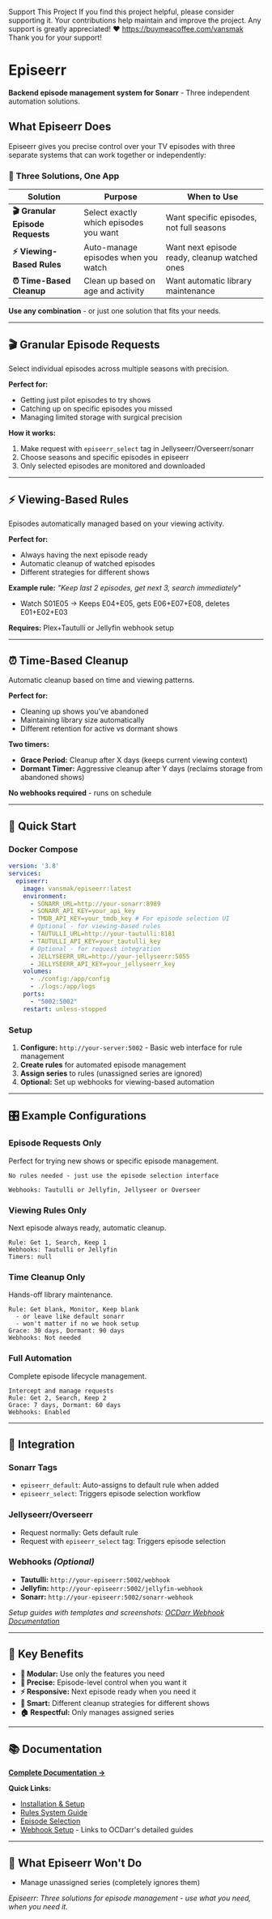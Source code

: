 
Support This Project If you find this project helpful, please consider supporting it. Your contributions help maintain and improve the project. Any support is greatly appreciated! ❤️ https://buymeacoffee.com/vansmak Thank you for your support!

# Episeerr

**Backend episode management system for Sonarr** - Three independent automation solutions.

## What Episeerr Does

Episeerr gives you precise control over your TV episodes with three separate systems that can work together or independently:

### 🎯 **Three Solutions, One App**

| Solution | Purpose | When to Use |
|----------|---------|-------------|
| **🎬 Granular Episode Requests** | Select exactly which episodes you want | Want specific episodes, not full seasons |
| **⚡ Viewing-Based Rules** | Auto-manage episodes when you watch | Want next episode ready, cleanup watched ones |
| **⏰ Time-Based Cleanup** | Clean up based on age and activity | Want automatic library maintenance |

**Use any combination** - or just one solution that fits your needs.

---

## 🎬 Granular Episode Requests

Select individual episodes across multiple seasons with precision.

**Perfect for:**
- Getting just pilot episodes to try shows
- Catching up on specific episodes you missed
- Managing limited storage with surgical precision

**How it works:**
1.  Make request with `episeerr_select` tag in Jellyseerr/Overseerr/sonarr 
2. Choose seasons and specific episodes in episeerr 
3. Only selected episodes are monitored and downloaded

---

## ⚡ Viewing-Based Rules

Episodes automatically managed based on your viewing activity.

**Perfect for:**
- Always having the next episode ready
- Automatic cleanup of watched episodes
- Different strategies for different shows

**Example rule:** *"Keep last 2 episodes, get next 3, search immediately"*
- Watch S01E05 → Keeps E04+E05, gets E06+E07+E08, deletes E01+E02+E03

**Requires:** Plex+Tautulli or Jellyfin webhook setup

---

## ⏰ Time-Based Cleanup

Automatic cleanup based on time and viewing patterns.

**Perfect for:**
- Cleaning up shows you've abandoned
- Maintaining library size automatically
- Different retention for active vs dormant shows

**Two timers:**
- **Grace Period:** Cleanup after X days (keeps current viewing context)
- **Dormant Timer:** Aggressive cleanup after Y days (reclaims storage from abandoned shows)

**No webhooks required** - runs on schedule

---

## 🚀 Quick Start

### Docker Compose
```yaml
version: '3.8'
services:
  episeerr:
    image: vansmak/episeerr:latest
    environment:
      - SONARR_URL=http://your-sonarr:8989
      - SONARR_API_KEY=your_api_key
      - TMDB_API_KEY=your_tmdb_key # For episode selection UI
      # Optional - for viewing-based rules
      - TAUTULLI_URL=http://your-tautulli:8181
      - TAUTULLI_API_KEY=your_tautulli_key
      # Optional - for request integration  
      - JELLYSEERR_URL=http://your-jellyseerr:5055
      - JELLYSEERR_API_KEY=your_jellyseerr_key
    volumes:
      - ./config:/app/config
      - ./logs:/app/logs
    ports:
      - "5002:5002"
    restart: unless-stopped
```

### Setup
1. **Configure:** `http://your-server:5002` - Basic web interface for rule management
2. **Create rules** for automated episode management  
3. **Assign series** to rules (unassigned series are ignored)
4. **Optional:** Set up webhooks for viewing-based automation

---

## 🎛️ Example Configurations

### Episode Requests Only
Perfect for trying new shows or specific episode management.
```
No rules needed - just use the episode selection interface

Webhooks: Tautulli or Jellyfin, Jellyseer or Overseer
```

### Viewing Rules Only  
Next episode always ready, automatic cleanup.
```
Rule: Get 1, Search, Keep 1
Webhooks: Tautulli or Jellyfin
Timers: null
```

### Time Cleanup Only
Hands-off library maintenance.
```
Rule: Get blank, Monitor, Keep blank
  - or leave like default sonarr 
  - won't matter if no we hook setup  
Grace: 30 days, Dormant: 90 days
Webhooks: Not needed
```

### Full Automation
Complete episode lifecycle management.
```
Intercept and manage requests
Rule: Get 2, Search, Keep 2
Grace: 7 days, Dormant: 60 days  
Webhooks: Enabled
```

---

## 🔧 Integration

### Sonarr Tags
- `episeerr_default`: Auto-assigns to default rule when added
- `episeerr_select`: Triggers episode selection workflow

### Jellyseerr/Overseerr  
- Request normally: Gets default rule
- Request with `episeerr_select` tag: Triggers episode selection

### Webhooks *(Optional)*
- **Tautulli:** `http://your-episeerr:5002/webhook` 
- **Jellyfin:** `http://your-episeerr:5002/jellyfin-webhook`  
- **Sonarr:** `http://your-episeerr:5002/sonarr-webhook`

*Setup guides with templates and screenshots: [OCDarr Webhook Documentation](link-to-ocdarr-guides)*

---

## 🎯 Key Benefits

- **🔧 Modular:** Use only the features you need
- **🎯 Precise:** Episode-level control when you want it
- **⚡ Responsive:** Next episode ready when you need it  
- **🧹 Smart:** Different cleanup strategies for different shows
- **🏠 Respectful:** Only manages assigned series

---

## 📚 Documentation

**[Complete Documentation →](./docs/)**

**Quick Links:**
- [Installation & Setup](./docs/installation.md)
- [Rules System Guide](./docs/rules-guide.md) 
- [Episode Selection](./docs/episode-selection.md)
- [Webhook Setup](./docs/webhooks.md) - Links to OCDarr's detailed guides

---

## 🚫 What Episeerr Won't Do

- Manage unassigned series (completely ignores them)


*Episeerr: Three solutions for episode management - use what you need, when you need it.*
